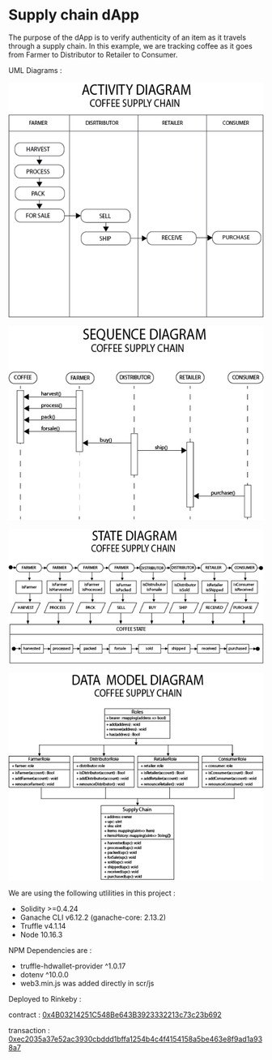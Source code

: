 # Supply chain dApp

The purpose of the dApp is to verify authenticity of an item as it travels through a supply chain. In this example, we are tracking coffee as it goes from Farmer to Distributor to Retailer to Consumer.

UML Diagrams :

![Activity](https://github.com/kdjordan/supplyChain/blob/main/UML/Activity.png)  

![Sequence](https://github.com/kdjordan/supplyChain/blob/main/UML/Sequence.png) 

![State](https://github.com/kdjordan/supplyChain/blob/main/UML/State.png) 


![Data  Model](https://github.com/kdjordan/supplyChain/blob/main/UML/Data-Model.png) 


We are using the following utlilities in this project :
* Solidity >=0.4.24
* Ganache CLI v6.12.2 (ganache-core: 2.13.2)
* Truffle v4.1.14
* Node 10.16.3

NPM Dependencies are :
* truffle-hdwallet-provider ^1.0.17
* dotenv ^10.0.0
* web3.min.js was added directly in scr/js 

Deployed to Rinkeby :

contract : [0x4B03214251C548Be643B3923332213c73c23b692](https://rinkeby.etherscan.io/address/0x4b03214251c548be643b3923332213c73c23b692) 

transaction : 
[0xec2035a37e52ac3930cbddd1bffa1254b4c4f4154158a5be463e8f9ad1a938a7](https://rinkeby.etherscan.io/tx/0xec2035a37e52ac3930cbddd1bffa1254b4c4f4154158a5be463e8f9ad1a938a7) 

